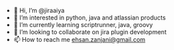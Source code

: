 - 👋 Hi, I’m @jiraaiya
- 👀 I’m interested in python, java and atlassian products
- 🌱 I’m currently learning scriptrunner, java, groovy
- 💞️ I’m looking to collaborate on jira plugin development
- 📫 How to reach me ehsan.zanjani@gmail.com

<!---
jiraaiya/jiraaiya is a ✨ special ✨ repository because its `README.md` (this file) appears on your GitHub profile.
You can click the Preview link to take a look at your changes.
--->
